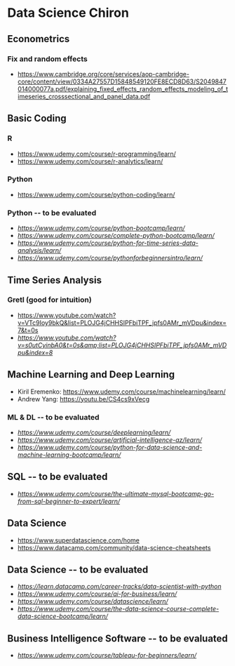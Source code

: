 # Data Science Chiron

## Econometrics

### Fix and random effects
* https://www.cambridge.org/core/services/aop-cambridge-core/content/view/0334A27557D15848549120FE8ECD8D63/S2049847014000077a.pdf/explaining_fixed_effects_random_effects_modeling_of_timeseries_crosssectional_and_panel_data.pdf

## Basic Coding

### R

* https://www.udemy.com/course/r-programming/learn/
* https://www.udemy.com/course/r-analytics/learn/

### Python

* https://www.udemy.com/course/python-coding/learn/

### Python -- to be evaluated

* *https://www.udemy.com/course/python-bootcamp/learn/*
* *https://www.udemy.com/course/complete-python-bootcamp/learn/*
* *https://www.udemy.com/course/python-for-time-series-data-analysis/learn/*
* *https://www.udemy.com/course/pythonforbeginnersintro/learn/*

## Time Series Analysis

### Gretl (good for intuition)
* https://www.youtube.com/watch?v=VTc9Ioy9bkQ&list=PLOJG4jCHHSIPFbiTPF_jpfs0AMr_mVDpu&index=7&t=0s
* *https://www.youtube.com/watch?v=s0utCyinbA0&t=0s&amp;list=PLOJG4jCHHSIPFbiTPF_jpfs0AMr_mVDpu&index=8*

## Machine Learning and Deep Learning

* Kiril Eremenko: https://www.udemy.com/course/machinelearning/learn/
* Andrew Yang: https://youtu.be/CS4cs9xVecg

### ML & DL -- to be evaluated

* *https://www.udemy.com/course/deeplearning/learn/*
* *https://www.udemy.com/course/artificial-intelligence-az/learn/*
* *https://www.udemy.com/course/python-for-data-science-and-machine-learning-bootcamp/learn/*

## SQL -- to be evaluated

* *https://www.udemy.com/course/the-ultimate-mysql-bootcamp-go-from-sql-beginner-to-expert/learn/*

## Data Science

* https://www.superdatascience.com/home
* https://www.datacamp.com/community/data-science-cheatsheets

## Data Science -- to be evaluated

* *https://learn.datacamp.com/career-tracks/data-scientist-with-python*
* *https://www.udemy.com/course/ai-for-business/learn/*
* *https://www.udemy.com/course/datascience/learn/*
* *https://www.udemy.com/course/the-data-science-course-complete-data-science-bootcamp/learn/*

## Business Intelligence Software -- to be evaluated

* *https://www.udemy.com/course/tableau-for-beginners/learn/*

